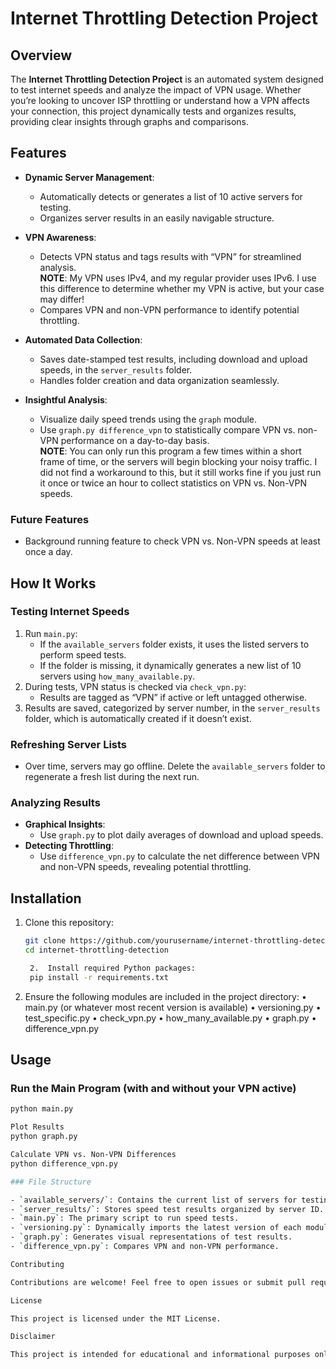 # Internet Throttling Detection Project

## Overview

The **Internet Throttling Detection Project** is an automated system designed to test internet speeds and analyze the impact of VPN usage. Whether you’re looking to uncover ISP throttling or understand how a VPN affects your connection, this project dynamically tests and organizes results, providing clear insights through graphs and comparisons.

## Features

- **Dynamic Server Management**:
  - Automatically detects or generates a list of 10 active servers for testing.
  - Organizes server results in an easily navigable structure.
  
- **VPN Awareness**:
  - Detects VPN status and tags results with “VPN” for streamlined analysis.  
    **NOTE**: My VPN uses IPv4, and my regular provider uses IPv6. I use this difference to determine whether my VPN is active, but your case may differ!
  - Compares VPN and non-VPN performance to identify potential throttling.
  
- **Automated Data Collection**:
  - Saves date-stamped test results, including download and upload speeds, in the `server_results` folder.
  - Handles folder creation and data organization seamlessly.
  
- **Insightful Analysis**:
  - Visualize daily speed trends using the `graph` module.
  - Use `graph.py difference_vpn` to statistically compare VPN vs. non-VPN performance on a day-to-day basis.  
    **NOTE**: You can only run this program a few times within a short frame of time, or the servers will begin blocking your noisy traffic. I did not find a workaround to this, but it still works fine if you just run it once or twice an hour to collect statistics on VPN vs. Non-VPN speeds.

### Future Features

- Background running feature to check VPN vs. Non-VPN speeds at least once a day.

## How It Works

### Testing Internet Speeds

1. Run `main.py`:
   - If the `available_servers` folder exists, it uses the listed servers to perform speed tests.
   - If the folder is missing, it dynamically generates a new list of 10 servers using `how_many_available.py`.
2. During tests, VPN status is checked via `check_vpn.py`:
   - Results are tagged as “VPN” if active or left untagged otherwise.
3. Results are saved, categorized by server number, in the `server_results` folder, which is automatically created if it doesn’t exist.

### Refreshing Server Lists

- Over time, servers may go offline. Delete the `available_servers` folder to regenerate a fresh list during the next run.

### Analyzing Results

- **Graphical Insights**:
  - Use `graph.py` to plot daily averages of download and upload speeds.
- **Detecting Throttling**:
  - Use `difference_vpn.py` to calculate the net difference between VPN and non-VPN speeds, revealing potential throttling.

## Installation

1. Clone this repository:
   ```bash
   git clone https://github.com/yourusername/internet-throttling-detection.git
   cd internet-throttling-detection

    2.  Install required Python packages:
    pip install -r requirements.txt


  3.  Ensure the following modules are included in the project directory:
  • main.py (or whatever most recent version is available)
  • versioning.py
  • test_specific.py
  • check_vpn.py
  • how_many_available.py
  • graph.py
  • difference_vpn.py

## Usage

### Run the Main Program (with and without your VPN active)
```bash
python main.py

Plot Results
python graph.py

Calculate VPN vs. Non-VPN Differences
python difference_vpn.py

### File Structure

- `available_servers/`: Contains the current list of servers for testing. Automatically created and refreshed as needed.
- `server_results/`: Stores speed test results organized by server ID.
- `main.py`: The primary script to run speed tests.
- `versioning.py`: Dynamically imports the latest version of each module.
- `graph.py`: Generates visual representations of test results.
- `difference_vpn.py`: Compares VPN and non-VPN performance.

Contributing

Contributions are welcome! Feel free to open issues or submit pull requests for improvements or new features.

License

This project is licensed under the MIT License.

Disclaimer

This project is intended for educational and informational purposes only. The user assumes all responsibility for its use.